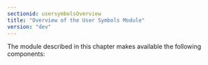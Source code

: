 ```yaml
---
sectionid: usersymbolsOverview
title: "Overview of the User Symbols Module"
version: "dev"
---
```


The module described in this chapter makes available the following components:

